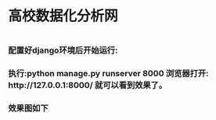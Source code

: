 <h1>高校数据化分析网<h1>

<h3>配置好django环境后开始运行:<h3>
执行:python manage.py runserver 8000
浏览器打开: http://127.0.0.1:8000/ 就可以看到效果了。

<h3>效果图如下<h3>

